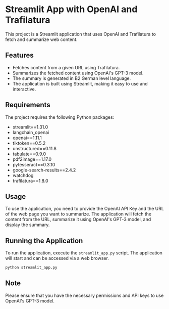 # Streamlit App with OpenAI and Trafilatura

This project is a Streamlit application that uses OpenAI and Trafilatura to fetch and summarize web content.

## Features

- Fetches content from a given URL using Trafilatura.
- Summarizes the fetched content using OpenAI's GPT-3 model.
- The summary is generated in B2 German level language.
- The application is built using Streamlit, making it easy to use and interactive.

## Requirements

The project requires the following Python packages:

- streamlit==1.31.0
- langchain_openai
- openai==1.11.1
- tiktoken==0.5.2
- unstructured==0.11.8
- tabulate==0.9.0
- pdf2image==1.17.0
- pytesseract==0.3.10
- google-search-results==2.4.2
- watchdog
- trafilatura==1.8.0

## Usage

To use the application, you need to provide the OpenAI API Key and the URL of the web page you want to summarize. The application will fetch the content from the URL, summarize it using OpenAI's GPT-3 model, and display the summary.

## Running the Application

To run the application, execute the `streamlit_app.py` script. The application will start and can be accessed via a web browser.

```bash
python streamlit_app.py
```

## Note

Please ensure that you have the necessary permissions and API keys to use OpenAI's GPT-3 model.
